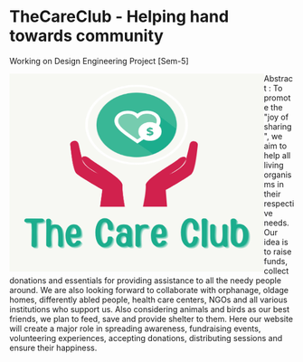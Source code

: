 # TheCareClub - Helping hand towards community
Working on Design Engineering Project [Sem-5]
<div>

<img align="left" height="350" width="450" src = "https://github.com/HastiSutaria/TheCareClub/blob/main/The%20Care%20Club.png"> </img>

Abstract : To promote the "joy of sharing", we aim to help all living organisms in their respective needs. Our idea is to raise funds, collect donations and essentials for providing assistance to all the needy people around. We are also looking forward to collaborate with orphanage, oldage homes, differently abled people, health care centers, NGOs and all various institutions who support us. Also considering animals and birds as our best friends, we plan to feed, save and provide shelter to them. Here our website will create a major role in spreading awareness, fundraising events, volunteering experiences, accepting donations, distributing sessions and ensure their happiness.
</div>
